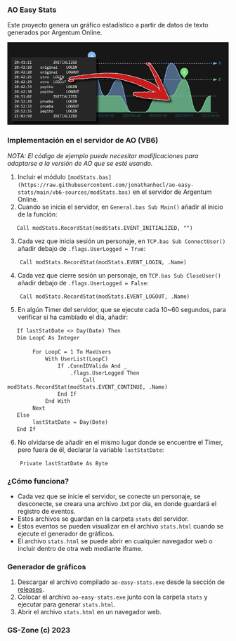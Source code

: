 ### AO Easy Stats

Este proyecto genera un gráfico estadístico a partir de datos de texto generados por Argentum Online.

![Image](https://raw.githubusercontent.com/jonathanhecl/ao-easy-stats/main/portada.png)

### Implementación en el servidor de AO (VB6)

_NOTA: El código de ejemplo puede necesitar modificaciones para adaptarse a la versión de AO que se esté usando._

1. Incluir el módulo `[modStats.bas](https://raw.githubusercontent.com/jonathanhecl/ao-easy-stats/main/vb6-sources/modStats.bas)` en el servidor de Argentum Online.
2. Cuando se inicia el servidor, en `General.bas Sub Main()` añadir al inicio de la función:
````
   Call modStats.RecordStat(modStats.EVENT_INITIALIZED, "")
````
3. Cada vez que inicia sesión un personaje, en `TCP.bas Sub ConnectUser()` añadir debajo de `.flags.UserLogged = True`:
````
    Call modStats.RecordStat(modStats.EVENT_LOGIN, .Name)
````
4. Cada vez que cierre sesión un personaje, en `TCP.bas Sub CloseUser()` añadir debajo de `.flags.UserLogged = False`:
````
    Call modStats.RecordStat(modStats.EVENT_LOGOUT, .Name)
````
5. En algún Timer del servidor, que se ejecute cada 10~60 segundos, para verificar si ha cambiado el día, añadir:
````
   If lastStatDate <> Day(Date) Then
   Dim LoopC As Integer

        For LoopC = 1 To MaxUsers
            With UserList(LoopC)
                If .ConnIDValida And _
                    .flags.UserLogged Then
                        Call modStats.RecordStat(modStats.EVENT_CONTINUE, .Name)
                End If
            End With
        Next
   Else
        lastStatDate = Day(Date)
   End If
````
6. No olvidarse de añadir en el mismo lugar donde se encuentre el Timer, pero fuera de él, declarar la variable `lastStatDate`:
````
    Private lastStatDate As Byte
````

### ¿Cómo funciona?

* Cada vez que se inicie el servidor, se conecte un personaje, se desconecte, se creara una archivo .txt por día, en donde guardará el registro de eventos.
* Estos archivos se guardan en la carpeta `stats` del servidor.
* Estos eventos se pueden visualizar en el archivo `stats.html` cuando se ejecute el generador de gráficos.
* El archivo `stats.html` se puede abrir en cualquier navegador web o incluir dentro de otra web mediante iframe.

### Generador de gráficos

1. Descargar el archivo compilado `ao-easy-stats.exe` desde la sección de [releases](https://github.com/jonathanhecl/ao-easy-stats/releases).
2. Colocar el archivo `ao-easy-stats.exe` junto con la carpeta `stats` y ejecutar para generar `stats.html`.
3. Abrir el archivo `stats.html` en un navegador web.

### GS-Zone (c) 2023